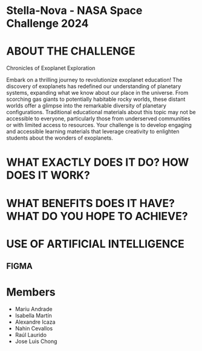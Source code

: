 # Stella-Nova - NASA Space Challenge 2024

# ABOUT THE CHALLENGE
Chronicles of Exoplanet Exploration

Embark on a thrilling journey to revolutionize exoplanet education! The discovery of exoplanets has redefined our understanding of planetary systems, expanding what we know about our place in the universe. From scorching gas giants to potentially habitable rocky worlds, these distant worlds offer a glimpse into the remarkable diversity of planetary configurations. Traditional educational materials about this topic may not be accessible to everyone, particularly those from underserved communities or with limited access to resources. Your challenge is to develop engaging and accessible learning materials that leverage creativity to enlighten students about the wonders of exoplanets.

# WHAT EXACTLY DOES IT DO? HOW DOES IT WORK?


# WHAT BENEFITS DOES IT HAVE? WHAT DO YOU HOPE TO ACHIEVE?


# USE OF ARTIFICIAL INTELLIGENCE


## FIGMA


# Members
- Mariu Andrade
- Isabella Martín
- Alexandre Icaza
- Nahin Cevallos
- Raúl Laurido
- Jose Luis Chong


